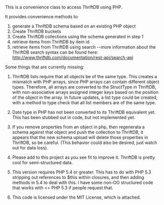 This is a convenience class to access ThriftDB using PHP. 


It provides convenience methods to:
1) generate a ThriftDB schema based on an existing PHP object
2) Create ThriftDB buckets
3) Create ThriftDB collections using the schema generated in step 1
4) retrieve items from ThriftDB by item id
5) retrieve items from ThriftDB using search
--more information about the ThriftDB search syntax can be found here: http://www.thriftdb.com/documentation/rest-api/search-api


Some things that are currently missing:
1) ThriftDB lists require that all objects be of the same type. This creates a mismatch with PHP arrays, since PHP arrays can contain different object types.
Therefore, all arrays are converted to the StructType in ThriftDB, with non-associative arrays assigned integer keys based on the position of the object in the array.
In future updates, a list type could be created, with a method to type check that all list members are of the same type.

2) Date type in PHP has not been converted to its ThriftDB equivalent yet. This has been stubbed out in code, but not implemented yet.

3) If you remove properties from an object in php, then regenerata a schema against that object and push the collection to ThriftDB, it appears that the new schema upload will delete those properties in ThriftDB, so be careful. (This behavior could also be desired, just watch out for data loss).

4) Please add to this project as you see fit to improve it. ThriftDB is pretty cool for semi-structured data.

5) This version requires PHP 5.4 or greater. This has to do with PHP 5.3 stripping out references to $this within closures, and then adding methods in 5.4 to deal with this.
I have some non-OO structured code that works with <= PHP 5.3 if people request that.

6) This code is licensed under the MIT License, which is attached.